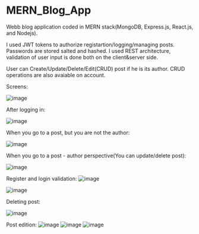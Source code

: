 # MERN_Blog_App
Webb blog application coded in MERN stack(MongoDB, Express.js, React.js, and Nodejs).

I used JWT tokens to authorize registartion/logging/managing posts.
Passwords are stored salted and hashed.
I used REST architecture, validation of user input is done both on the client&server side.

User can Create/Update/Delete/Edit(CRUD) post if he is its author.
CRUD operations are also avaiable on account.

Screens:

![image](https://github.com/UncleLary/MERN_Blog_App/assets/86026549/24f1248d-5684-437b-8be6-043a9b187aa8)

After logging in:

![image](https://github.com/UncleLary/MERN_Blog_App/assets/86026549/8544196c-8153-45e6-8991-0c153fc43da6)

When you go to a post, but you are not the author:

![image](https://github.com/UncleLary/MERN_Blog_App/assets/86026549/655ffae6-6654-46c1-82f4-a96d83c2a962)


When you go to a post - author perspective(You can update/delete post):

![image](https://github.com/UncleLary/MERN_Blog_App/assets/86026549/e98231fd-ff0b-4103-a9a1-4ef1ca55bfa3)

Register and login validation:
![image](https://github.com/UncleLary/MERN_Blog_App/assets/86026549/aad49452-32e2-4023-9603-565491800626)

![image](https://github.com/UncleLary/MERN_Blog_App/assets/86026549/0a6e9f21-0e81-4cbc-a05d-d97b640804e2)

Deleting post:

![image](https://github.com/UncleLary/MERN_Blog_App/assets/86026549/d915e95e-cbec-43e3-918f-e749845bf888)

Post edition:
![image](https://github.com/UncleLary/MERN_Blog_App/assets/86026549/310f2ca3-cdb9-4480-9a7d-bb1d96026183)
![image](https://github.com/UncleLary/MERN_Blog_App/assets/86026549/354ded24-d10f-45a6-8ef9-b2cdf8468820)
![image](https://github.com/UncleLary/MERN_Blog_App/assets/86026549/c15d712d-3654-4f6a-be7c-57830c1a2193)



